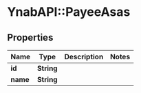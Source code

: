 # YnabAPI::PayeeAsas

## Properties
Name | Type | Description | Notes
------------ | ------------- | ------------- | -------------
**id** | **String** |  | 
**name** | **String** |  | 


